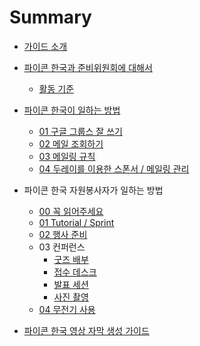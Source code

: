 # Summary

- [가이드 소개](README.md)
- [파이콘 한국과 준비위원회에 대해서](about/index.md)
    - [활동 기준](about/rule.md)
- [파이콘 한국이 일하는 방법](how-to-work/index.md)
    - [01 구글 그룹스 잘 쓰기](tool-guide/01-about-groups.md)
    - [02 메일 조회하기](tool-guide/02-groups-basic.md)
    - [03 메일링 규칙](tool-guide/03-mailing-rule.md)
    - [04 두레이를 이용한 스폰서 / 메일링 관리](tool-guide/04-Dooray-sponsor-guide.md)
- 파이콘 한국 자원봉사자가 일하는 방법
    - [00 꼭 읽어주세요](volunteer/00-must-read.md)
    - [01 Tutorial / Sprint](volunteer/01-tutorial-sprint.md)
    - [02 행사 준비](volunteer/02-prepare.md)
    - 03 컨퍼런스
        - [굿즈 배부](volunteer/03-01-goods.md)
        - [접수 데스크](volunteer/03-02-registration-desk.md)
        - [발표 세션](volunteer/03-03-session.md)
        - [사진 촬영](volunteer/03-04-photographing.md)
    - [04 무전기 사용](volunteer/04-wireless-set.md)
    
- [파이콘 한국 영상 자막 생성 가이드](subtitles/00-getting-started.md)

